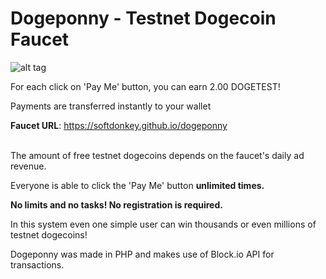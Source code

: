 # Dogeponny - Testnet Dogecoin Faucet

![alt tag](https://raw.githubusercontent.com/softdonkey/dogeponny/master/assets/image.png)

For each click on 'Pay Me' button, you can earn 2.00 DOGETEST!

Payments are transferred instantly to your wallet<br>

<b>Faucet URL</b>: https://softdonkey.github.io/dogeponny
<br><br>

The amount of free testnet dogecoins depends on the faucet's daily ad revenue.<br>

Everyone is able to click the 'Pay Me' button <b>unlimited times.</b><br>

<b>No limits and no tasks! No registration is required.</b><br>

In this system even one simple user can win thousands or even millions of testnet dogecoins!

Dogeponny was made in PHP and makes use of Block.io API for transactions.
